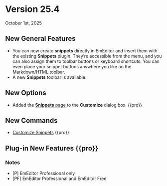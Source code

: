 # Version 25.4

October 1st, 2025

## New General Features

- You can now create **snippets** directly in EmEditor and insert them with the existing **Snippets** plugin. They’re accessible from the menu, and you can also assign them to toolbar buttons or keyboard shortcuts. You can even place your snippet buttons anywhere you like on the Markdown/HTML toolbar.
- A new **Snippets** toolbar is available.

## New Options

- Added the [**Snippets** page](../dlg/customize/snippets/index) to the **Customize** dialog box. {{pro}}

## New Commands

- [Customize Snippets](../cmd/tools/customize_snippets) {{pro}}

## Plug-in New Features {{pro}}

### Notes

- \[P\] EmEditor Professional only
- \[PF\] EmEditor Professional and EmEditor Free
